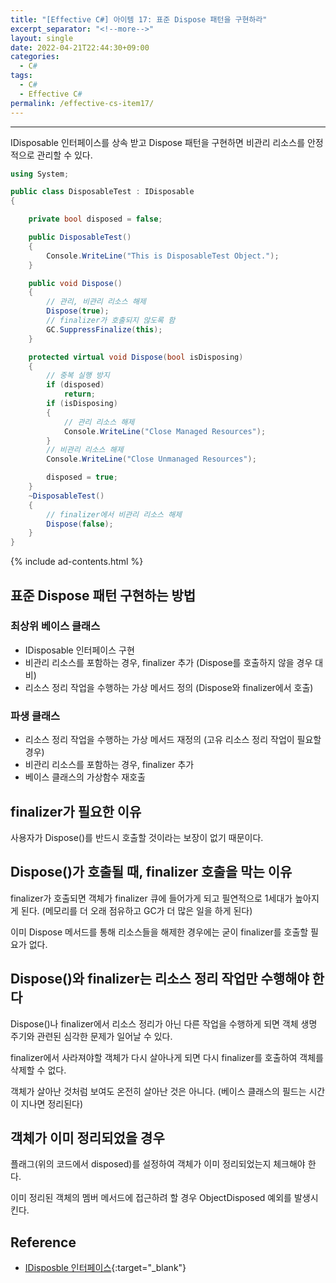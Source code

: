 ```yaml
---
title: "[Effective C#] 아이템 17: 표준 Dispose 패턴을 구현하라"
excerpt_separator: "<!--more-->"
layout: single
date: 2022-04-21T22:44:30+09:00
categories:
  - C#
tags:
  - C#
  - Effective C#
permalink: /effective-cs-item17/
---
```

---
IDisposable 인터페이스를 상속 받고 Dispose 패턴을 구현하면 비관리 리소스를 안정적으로 관리할 수 있다.
<!--more-->

```cs
using System;

public class DisposableTest : IDisposable
{

	private bool disposed = false;

	public DisposableTest()
	{
		Console.WriteLine("This is DisposableTest Object.");
	}

	public void Dispose()
    {
		// 관리, 비관리 리소스 해제
		Dispose(true);
		// finalizer가 호출되지 않도록 함
		GC.SuppressFinalize(this);
    }

	protected virtual void Dispose(bool isDisposing)
    {
		// 중복 실행 방지
		if (disposed)
			return;
		if (isDisposing)
        {
			// 관리 리소스 해제
			Console.WriteLine("Close Managed Resources");
        }
		// 비관리 리소스 해제
		Console.WriteLine("Close Unmanaged Resources");

		disposed = true;
    }
	~DisposableTest()
    {
		// finalizer에서 비관리 리소스 해제
		Dispose(false);
    }
}
```

{% include ad-contents.html %}

## 표준 Dispose 패턴 구현하는 방법

### 최상위 베이스 클래스
* IDisposable 인터페이스 구현
* 비관리 리소스를 포함하는 경우, finalizer 추가 (Dispose를 호출하지 않을 경우 대비)
* 리소스 정리 작업을 수행하는 가상 메서드 정의 (Dispose와 finalizer에서 호출)

### 파생 클래스
* 리소스 정리 작업을 수행하는 가상 메서드 재정의 (고유 리소스 정리 작업이 필요할 경우)
* 비관리 리소스를 포함하는 경우, finalizer 추가
* 베이스 클래스의 가상함수 재호출

## finalizer가 필요한 이유

사용자가 Dispose()를 반드시 호출할 것이라는 보장이 없기 때문이다.

## Dispose()가 호출될 때, finalizer 호출을 막는 이유

finalizer가 호출되면 객체가 finalizer 큐에 들어가게 되고 필연적으로 1세대가 높아지게 된다. (메모리를 더 오래 점유하고 GC가 더 많은 일을 하게 된다)

이미 Dispose 메서드를 통해 리소스들을 해제한 경우에는 굳이 finalizer를 호출할 필요가 없다.

## Dispose()와 finalizer는 리소스 정리 작업만 수행해야 한다

Dispose()나 finalizer에서 리소스 정리가 아닌 다른 작업을 수행하게 되면 객체 생명 주기와 관련된 심각한 문제가 일어날 수 있다.

finalizer에서 사라져야할 객체가 다시 살아나게 되면 다시 finalizer를 호출하여 객체를 삭제할 수 없다.

객체가 살아난 것처럼 보여도 온전히 살아난 것은 아니다. (베이스 클래스의 필드는 시간이 지나면 정리된다)

## 객체가 이미 정리되었을 경우

플래그(위의 코드에서 disposed)를 설정하여 객체가 이미 정리되었는지 체크해야 한다.

이미 정리된 객체의 멤버 메서드에 접근하려 할 경우 ObjectDisposed 예외를 발생시킨다.

## Reference
* [IDisposble 인터페이스](https://docs.microsoft.com/ko-kr/dotnet/api/system.idisposable?view=net-6.0){:target="_blank"}